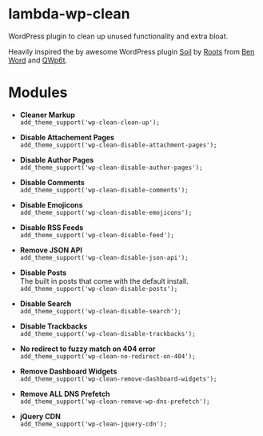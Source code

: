 # lambda-wp-clean
WordPress plugin to clean up unused functionality and extra bloat.

Heavily inspired the by awesome WordPress plugin [Soil](https://github.com/roots/soil) by [Roots](https://github.com/roots) from [Ben Word](https://github.com/retlehs) and [QWp6t](https://github.com/QWp6t).

# Modules #

* **Cleaner Markup**<br>
`add_theme_support('wp-clean-clean-up');`

* **Disable Attachement Pages**<br>
`add_theme_support('wp-clean-disable-attachment-pages');`

* **Disable Author Pages**<br>
`add_theme_support('wp-clean-disable-author-pages');`

* **Disable Comments**<br>
`add_theme_support('wp-clean-disable-comments');`

* **Disable Emojicons**<br>
`add_theme_support('wp-clean-disable-emojicons');`

* **Disable RSS Feeds**<br>
`add_theme_support('wp-clean-disable-feed');`

* **Remove JSON API**<br>
`add_theme_support('wp-clean-disable-json-api');`

* **Disable Posts**<br>
The built in posts that come with the default install.<br>
`add_theme_support('wp-clean-disable-posts');`

* **Disable Search**<br>
`add_theme_support('wp-clean-disable-search');`

* **Disable Trackbacks**<br>
`add_theme_support('wp-clean-disable-trackbacks');`

* **No redirect to fuzzy match on 404 error**<br>
`add_theme_support('wp-clean-no-redirect-on-404');`

* **Remove Dashboard Widgets**<br>
`add_theme_support('wp-clean-remove-dashboard-widgets');`

* **Remove ALL DNS Prefetch**<br>
`add_theme_support('wp-clean-remove-wp-dns-prefetch');`

* **jQuery CDN**<br>
`add_theme_support('wp-clean-jquery-cdn');`
